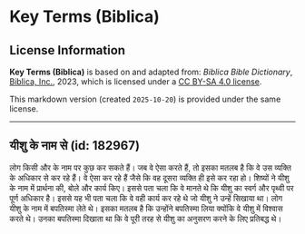 # Key Terms (Biblica)

## License Information

**Key Terms (Biblica)** is based on and adapted from: _Biblica Bible Dictionary_, [Biblica, Inc.](https://www.biblica.com/), 2023, which is licensed under a [CC BY-SA 4.0 license](https://creativecommons.org/licenses/by-sa/4.0/legalcode.en).

This markdown version (created `2025-10-20`) is provided under the same license.



--------------------------------

## यीशु के नाम से (id: 182967)

लोग किसी और के नाम पर कुछ कर सकते हैं। जब वे ऐसा करते हैं, तो इसका मतलब है कि वे उस व्यक्ति के अधिकार से कर रहे हैं। वे ऐसा कर रहे हैं जैसे कि वह दूसरा व्यक्ति ही इसे कर रहा हो। शिष्यों ने यीशु के नाम में प्रार्थना की, बोले और कार्य किए। इससे पता चला कि वे मानते थे कि यीशु का स्वर्ग और पृथ्वी पर पूर्ण अधिकार है। इससे यह भी पता चला कि वे वही कार्य कर रहे थे जो यीशु ने उन्हें सिखाया था। लोग यीशु के नाम में बपतिस्मा लेते थे। इसका मतलब है कि उन्होंने बपतिस्मा लिया क्योंकि वे यीशु में विश्वास करते थे। उनका बपतिस्मा दिखाता था कि वे पूरी तरह से यीशु का अनुसरण करने के लिए प्रतिबद्ध थे।



